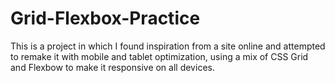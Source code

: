 # Grid-Flexbox-Practice
This is a project in which I found inspiration from a site online and attempted to remake it with mobile and tablet optimization,
using a mix of CSS Grid and Flexbow to make it responsive on all devices.

